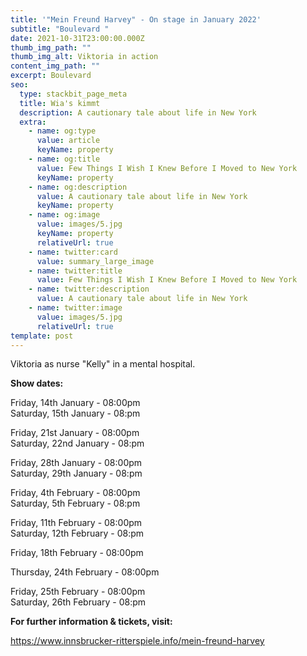 ```yaml
---
title: '"Mein Freund Harvey" - On stage in January 2022'
subtitle: "Boulevard "
date: 2021-10-31T23:00:00.000Z
thumb_img_path: ""
thumb_img_alt: Viktoria in action
content_img_path: ""
excerpt: Boulevard
seo:
  type: stackbit_page_meta
  title: Wia's kimmt
  description: A cautionary tale about life in New York
  extra:
    - name: og:type
      value: article
      keyName: property
    - name: og:title
      value: Few Things I Wish I Knew Before I Moved to New York
      keyName: property
    - name: og:description
      value: A cautionary tale about life in New York
      keyName: property
    - name: og:image
      value: images/5.jpg
      keyName: property
      relativeUrl: true
    - name: twitter:card
      value: summary_large_image
    - name: twitter:title
      value: Few Things I Wish I Knew Before I Moved to New York
    - name: twitter:description
      value: A cautionary tale about life in New York
    - name: twitter:image
      value: images/5.jpg
      relativeUrl: true
template: post
---
```

Viktoria as nurse "Kelly" in a mental hospital. 

**Show dates:** 

Friday, 14th January - 08:00pm \
Saturday, 15th January - 08:pm 

Friday, 21st January - 08:00pm \
Saturday, 22nd January - 08:pm 

Friday, 28th January - 08:00pm \
Saturday, 29th January - 08:pm 

Friday, 4th February - 08:00pm \
Saturday, 5th February - 08:pm 

Friday, 11th February - 08:00pm \
Saturday, 12th February - 08:pm 



Friday, 18th February - 08:00pm 

Thursday, 24th February - 08:00pm 

Friday, 25th February - 08:00pm \
Saturday, 26th February - 08:pm 



**For further information & tickets, visit:** 

https://www.innsbrucker-ritterspiele.info/mein-freund-harvey
